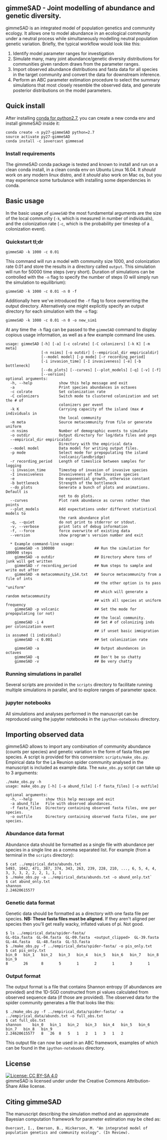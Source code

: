 ## gimmeSAD - Joint modelling of abundance and genetic diversity. 

gimmeSAD is an integrated model of population genetics and community ecology. It allows one to model abundance in an ecological community under a neutral process while simultaneously modelling neutral population genetic variation. Briefly, the typical workflow would look like this:
1. Identify model parameter ranges for investigation
2. Simulate many, many joint abundance/genetic diversity distributions for communities given random draws from the parameter ranges.
3. Import observed abundance distributions and fasta data for all species in the target community and convert the data for downstream inference.
4. Perform an ABC parameter estimation procedure to select the summary simulations that most closely resemble the observed data, and generate posterior distributions on the model parameters.

## Quick install
After installing [conda for python2.7](https://conda.io/docs/user-guide/install/index.html), you can create a new conda env and install gimmeSAD inside it:
```
conda create -n py27-gimmeSAD python=2.7
source activate py27-gimmeSAD
conda install -c iovercast gimmesad
```

### Install requirements
The gimmeSAD conda package is tested and known to install and run on a clean conda install, in a clean conda env on Ubuntu Linux 16.04. It _should_ work on any modern linux distro, and it _should_ also work on Mac os, but you may experience some turbulance with installing some dependencies in conda.

## Basic usage
In the basic usage of `gimmeSAD` the most fundamental arguments are the size of the local community (`-k`, which is measured in number of individuals), and the colonization rate (`-c`, which is the probability per timestep of a colonization event).  

### Quickstart tl;dr
`gimmeSAD -k 1000 -c 0.01`

This command will run a model with community size 1000, and colonization rate 0.01 and store the results in a directory called `output`. This simulation will run for 50000 time steps (very short). Duration of simulations can be controlled with the `-n` flag to specify the number of steps (0 will simply run the simulation to equilibrium):

`gimmeSAD -k 1000 -c 0.01 -n 0 -f`

Additionally here we've introduced the `-f` flag to force overwriting the output directory. Alternatively one might explicitly specify an output directory for each simulation with the `-o` flag:

`gimmeSAD -k 1000 -c 0.01 -n 0 -o new_sim1`

At any time the `-h` flag can be passed to the `gimmeSAD` command to display copious usage information, as well as a few example command line uses. 

```
usage: gimmeSAD [-h] [-a] [-c colrate] [-C colonizers] [-k K] [-m meta]
                [-n nsims] [-o outdir] [--empirical_dir empiricaldir]
                [--model model] [-p mode] [-r recording_period]
                [-i invasion_time] [-I invasiveness] [-e] [-b bottleneck] 
                [--do_plots] [--curves] [--plot_models] [-q] [-v] [-f]
                [--version]               
optional arguments:                                                                                                                                                       
  -h, --help            show this help message and exit
  -a                    Print species abundances in octaves
  -c colrate            Set colonization rate
  -C colonizers         Switch mode to clustered colonization and set the # of
                        colonizers per event
  -k K                  Carrying capacity of the island (max # individuals in
                        the local community
  -m meta               Source metacommunity from file or generate uniform
  -n nsims              Number of demographic events to simulate
  -o outdir             Output directory for log/data files and pngs
  --empirical_dir empiricaldir             
                        Directory with the empirical data
  --model model         Data model for writing output files.
  -p mode               Select mode for prepopulating the island
                        (volcanic/landbridge)
  -r recording_period   Length of timeslice between samples for logging
  -i invasion_time      Timestep of invasion of invasive species
  -I invasiveness       Invasiveness of the invasive species
  -e                    Do exponential growth, otherwise constant
  -b bottleneck         Strength of the bottleneck
  --do_plots            Generate a bunch of plots and animations. Default is
                        not to do plots.
  --curves              Plot rank abundance as curves rather than points
  --plot_models         Add expectations under different statistical models to
                        the rank abundance plot
  -q, --quiet           do not print to stderror or stdout.
  -v, --verbose         print lots of debug information
  -f, --force           force overwrite of existing data
  --version             show program's version number and exit

  * Example command-line usage: 
    gimmeSAD -n 100000                  ## Run the simulation for 100000 steps                                       
    gimmeSAD -o outdir                  ## Directory where tons of junk will get written
    gimmeSAD -r recording_period        ## Num steps to sample and write out after
    gimmeSAD -m metacommunity_LS4.txt   ## Source metacommunity from a file of ints
                                        ## the other option is to pass "uniform"
                                        ## which will generate a random metacommunity
                                        ## with all species at uniform frequency
    gimmeSAD -p volcanic                ## Set the mode for prepopulating (or not)
                                        ## the local community.
    gimmeSAD -i 4                       ## Set # of colonizing inds per colonization event
                                        ## if unset basic immigration is assumed (1 individual)
    gimmeSAD -c 0.001                   ## Set colonization rate

    gimmeSAD -a                         ## Output abundances in octaves
    gimmeSAD -q                         ## Don't be so chatty
    gimmeSAD -v                         ## Be very chatty
```

### Running simulations in parallel
Several scripts are provided in the `scripts` directory to facilitate running multiple simulations in parallel, and to explore ranges of parameter space.

### jupyter notebooks
All simulations and analyses performed in the manuscript can be reproduced using the jupyter notebooks in the `ipython-notebooks` directory. 

## Importing observed data
gimmeSAD allows to import any combination of community abundance (counts per species) and genetic variation in the form of fasta files per species. A script is provided for this conversion: `scripts/make_obs.py`. Empirical data for the La Reunion spider community analysed in the manuscript is included as example data. The `make_obs.py` script can take up to 3 arguments:

```
./make_obs.py -h
usage: make_obs.py [-h] [-a abund_file] [-f fasta_files] [-o outfile]

optional arguments:
  -h, --help      show this help message and exit
  -a abund_file   File with observed abundances.
  -f fasta_files  Directory containing observed fasta files, one per species.
  -o outfile      Directory containing observed fasta files, one per species.
```
### Abundance data format
Abundance data should be formatted as a single file with abundance per species in a single line as a comma separated list. For example (from a terminal in the `scripts` directory):

```
$ cat ../empirical_data/abunds.txt 
5493, 1042, 471, 387, 374, 343, 263, 239, 228, 210, ..., 6, 5, 4, 4, 3, 3, 3, 2, 2, 2, 1, 1, 1
$ ./make_obs.py -a ../empirical_data/abunds.txt -o abund_only.txt`
$ cat abund_only.txt
shannon 
2.24620615577
```

### Genetic data format
Genetic data should be formatted as a directory with one fasta file per species. **NB: These fasta files must be aligned.** If they aren't aligned per species then you'll get really wacky, inflated values of pi. Not good.

```
$ ls ../empirical_data/spider-fasta/
GL-01a.fasta  GL-04.fasta  GL-09.fasta  <output_clipped>  GL-39.fasta  GL-44.fasta   GL-48.fasta  GL-53.fasta
$ ./make_obs.py -f ../empirical_data/spider-fasta/ -o pis_only.txt
$ cat pis_only.txt
bin_0   bin_1   bin_2   bin_3   bin_4   bin_5   bin_6   bin_7   bin_8   bin_9
8       26      8       5       1       2       1       3       1 
```

### Output format
The output format is a file that contains Shannon entropy (if abundances are provided) and the 1D-SGD constructed from pi values calculated from observed sequence data (if those are provided). The observed data for the spider community generates a file that looks like this:

```
$ ./make_obs.py -f ../empirical_data/spider-fasta/ -a ../empirical_data/abunds.txt -o full_obs.txt
$ cat full_obs.txt
shannon     bin_0   bin_1   bin_2   bin_3   bin_4   bin_5   bin_6   bin_7   bin_8   bin_9
2.24620615577   8   26  8   5   1   2   1   3   1   2
```

This output file can now be used in an ABC framework, examples of which can be found in the `ipython-notebooks` directory.

## License
[![License: CC BY-SA 4.0](https://img.shields.io/badge/License-CC%20BY--SA%204.0-lightgrey.svg)](https://creativecommons.org/licenses/by-sa/4.0/)  
gimmeSAD is licensed under under the Creative Commons Attribution-Share Alike license.

## Citing gimmeSAD
The manuscript describing the simulation method and an approximate Bayesian computation framework for parameter estimation may be cited as:

`Overcast, I., Emerson, B., Hickerson, M. "An integrated model of population genetics and community ecology". (In Review).`

